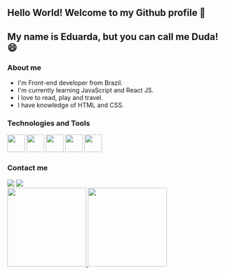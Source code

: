 ## Hello World! Welcome to my Github profile 👋
## My name is Eduarda, but you can call me Duda! 😄

### About me
- I'm Front-end developer from Brazil. 
- I'm currently learning JavaScript and React JS.
- I love to read, play and travel.
- I have knowledge of HTML and CSS.

### Technologies and Tools
<div>
<img src="https://cdn.jsdelivr.net/gh/devicons/devicon/icons/html5/html5-original-wordmark.svg" width="40" height="40" />
<img src="https://cdn.jsdelivr.net/gh/devicons/devicon/icons/css3/css3-original-wordmark.svg" width="40" height="40" />
<img src="https://cdn.jsdelivr.net/gh/devicons/devicon/icons/javascript/javascript-original.svg" width="40" height="40" />
<img src="https://cdn.jsdelivr.net/gh/devicons/devicon/icons/react/react-original-wordmark.svg" width="40" height="40" />
<img src="https://cdn.jsdelivr.net/gh/devicons/devicon/icons/figma/figma-original.svg" width="40" height="40" />
</div>

### Contact me
<div>
<a href = "mailto:eduardaprocopio14@gmail.com"><img src="https://img.shields.io/badge/Gmail-D14836?style=for-the-badge&logo=gmail&logoColor=white" target="_blank"></a>
<a href="https://www.linkedin.com/in/seu-usuário-linkedln-aqui" target="_blank"><img src="https://img.shields.io/badge/-LinkedIn-%230077B5?style=for-the-badge&logo=linkedin&logoColor=white" target="_blank"></a>   
 </div>

<div>
<a href="https://github.com/eduardaprocopio">
<img height="180em" src="https://github-readme-stats.vercel.app/api/top-langs/?username=eduardaprocopio&layout=compact&langs_count=7&theme=dracula"/>
<img height="180em" src="https://github-readme-stats.vercel.app/api?username=eduardaprocopio&show_icons=true&theme=dracula&include_all_commits=true&count_private=true"/>
</div>
